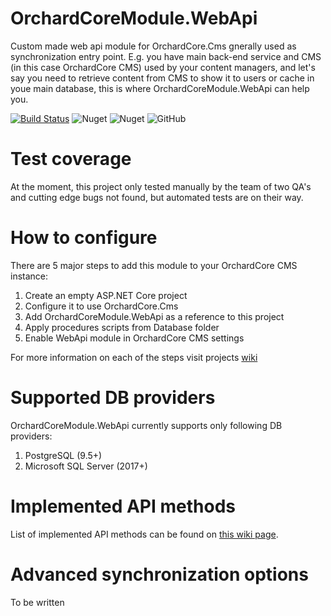 # OrchardCoreModule.WebApi

Custom made web api module for OrchardCore.Cms gnerally used as synchronization entry point. E.g. you have main back-end service and CMS (in this case OrchardCore CMS) used by your content managers, and let's say you need to retrieve content from CMS to show it to users or cache in youe main database, this is where OrchardCoreModule.WebApi can help you.

[![Build Status](https://dev.azure.com/gallkam/OrchardCoreModules/_apis/build/status/%5BBuild%5D%20Dev.OrchardCoreModules.WebApi?branchName=dev)](https://dev.azure.com/gallkam/OrchardCoreModules/_build/latest?definitionId=11&branchName=dev) ![Nuget](https://img.shields.io/nuget/v/OrchardCoreModule.WebApi) ![Nuget](https://img.shields.io/nuget/dt/OrchardCoreModule.WebApi) ![GitHub](https://img.shields.io/github/license/ujinjinjin/OrchardCoreModule.WebApi)

# Test coverage

At the moment, this project only tested manually by the team of two QA's and cutting edge bugs not found, but automated tests are on their way.

# How to configure

There are 5 major steps to add this module to your OrchardCore CMS instance:

1. Create an empty ASP.NET Core project
2. Configure it to use OrchardCore.Cms
3. Add OrchardCoreModule.WebApi as a reference to this project
4. Apply procedures scripts from Database folder
5. Enable WebApi module in OrchardCore CMS settings

For more information on each of the steps visit projects [wiki](https://github.com/Ujinjinjin/OrchardCoreModule.WebApi/wiki/How-to-configure-OrchardCoreModule.Api)

# Supported DB providers

OrchardCoreModule.WebApi currently supports only following DB providers:

1. PostgreSQL (9.5+)
2. Microsoft SQL Server (2017+)

# Implemented API methods

List of implemented API methods can be found on [this wiki page](https://github.com/Ujinjinjin/OrchardCoreModule.WebApi/wiki/Implemented-API).

# Advanced synchronization options

To be written

